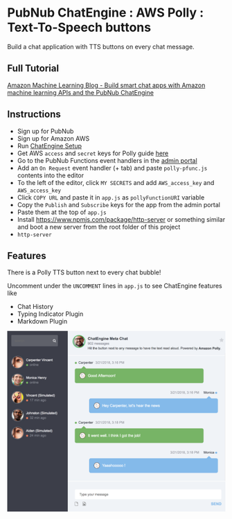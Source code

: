 # PubNub ChatEngine : AWS Polly : Text-To-Speech buttons

Build a chat application with TTS buttons on every chat message.

## Full Tutorial
[Amazon Machine Learning Blog - Build smart chat apps with Amazon machine learning APIs and the PubNub ChatEngine](https://aws.amazon.com/blogs/machine-learning/build-smart-chat-apps-with-amazon-machine-learning-apis-and-the-pubnub-chatengine/)

## Instructions
* Sign up for PubNub
* Sign up for Amazon AWS
* Run [ChatEngine Setup](https://www.pubnub.com/docs/chat-engine/getting-started#automagic-pubnub-setup)
* Get AWS `access` and `secret` keys for Polly guide [here](https://docs.aws.amazon.com/polly/latest/dg/authentication-and-access-control.html)
* Go to the PubNub Functions event handlers in the [admin portal](https://admin.pubnub.com/)
* Add an `On Request` event handler (+ tab) and paste `polly-pfunc.js` contents into the editor
* To the left of the editor, click `MY SECRETS` and add `AWS_access_key` and `AWS_access_key`
* Click `COPY URL` and paste it in `app.js` as `pollyFunctionURI` variable
* Copy the `Publish` and `Subscribe` keys for the app from the admin portal
* Paste them at the top of `app.js`
* Install https://www.npmjs.com/package/http-server or something similar and boot a new server from the root folder of this project
* `http-server`

## Features

There is a Polly TTS button next to every chat bubble!

Uncomment under the `UNCOMMENT` lines in `app.js` to see ChatEngine features like 
* Chat History
* Typing Indicator Plugin 
* Markdown Plugin

![App Screenshot](https://github.com/ajb413/chat-engine-polly-demo/raw/master/screenshot.png "ChatEngine Demo")